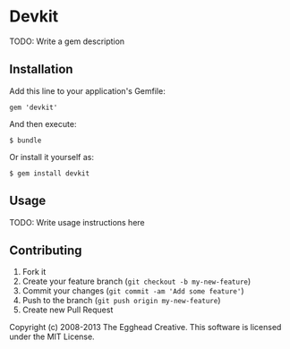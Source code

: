# Devkit

TODO: Write a gem description

## Installation

Add this line to your application's Gemfile:

    gem 'devkit'

And then execute:

    $ bundle

Or install it yourself as:

    $ gem install devkit

## Usage

TODO: Write usage instructions here

## Contributing

1. Fork it
2. Create your feature branch (`git checkout -b my-new-feature`)
3. Commit your changes (`git commit -am 'Add some feature'`)
4. Push to the branch (`git push origin my-new-feature`)
5. Create new Pull Request

Copyright (c) 2008-2013 The Egghead Creative. This software is licensed under the MIT License.

